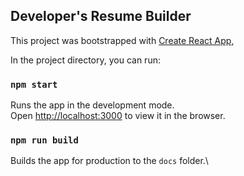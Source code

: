 ## Developer's Resume Builder

This project was bootstrapped with [Create React App](https://github.com/facebook/create-react-app),

In the project directory, you can run:

### `npm start`
Runs the app in the development mode.\
Open [http://localhost:3000](http://localhost:3000) to view it in the browser.


### `npm run build`
Builds the app for production to the `docs` folder.\
